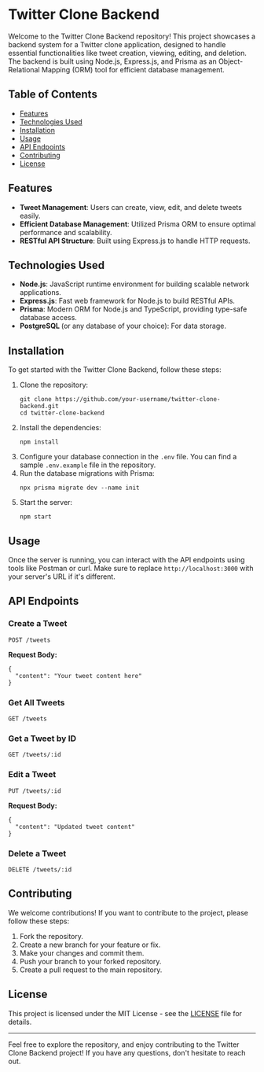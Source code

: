 <!DOCTYPE html>
<html lang="en">
<head>
    <meta charset="UTF-8">
    <meta name="viewport" content="width=device-width, initial-scale=1.0">
    <title>Twitter Clone Backend</title>
</head>
<body>
    <h1>Twitter Clone Backend</h1>
    <p>Welcome to the Twitter Clone Backend repository! This project showcases a backend system for a Twitter clone application, designed to handle essential functionalities like tweet creation, viewing, editing, and deletion. The backend is built using Node.js, Express.js, and Prisma as an Object-Relational Mapping (ORM) tool for efficient database management.</p>
    <h2>Table of Contents</h2>
    <ul>
        <li><a href="#features">Features</a></li>
        <li><a href="#technologies-used">Technologies Used</a></li>
        <li><a href="#installation">Installation</a></li>
        <li><a href="#usage">Usage</a></li>
        <li><a href="#api-endpoints">API Endpoints</a></li>
        <li><a href="#contributing">Contributing</a></li>
        <li><a href="#license">License</a></li>
    </ul>
    <h2 id="features">Features</h2>
    <ul>
        <li><strong>Tweet Management</strong>: Users can create, view, edit, and delete tweets easily.</li>
        <li><strong>Efficient Database Management</strong>: Utilized Prisma ORM to ensure optimal performance and scalability.</li>
        <li><strong>RESTful API Structure</strong>: Built using Express.js to handle HTTP requests.</li>
    </ul>
    <h2 id="technologies-used">Technologies Used</h2>
    <ul>
        <li><strong>Node.js</strong>: JavaScript runtime environment for building scalable network applications.</li>
        <li><strong>Express.js</strong>: Fast web framework for Node.js to build RESTful APIs.</li>
        <li><strong>Prisma</strong>: Modern ORM for Node.js and TypeScript, providing type-safe database access.</li>
        <li><strong>PostgreSQL </strong> (or any database of your choice): For data storage.</li>
    </ul>
    <h2 id="installation">Installation</h2>
    <p>To get started with the Twitter Clone Backend, follow these steps:</p>
    <ol>
        <li>Clone the repository:
            <pre><code>git clone https://github.com/your-username/twitter-clone-backend.git
cd twitter-clone-backend</code></pre>
        </li>
        <li>Install the dependencies:
            <pre><code>npm install</code></pre>
        </li>
        <li>Configure your database connection in the <code>.env</code> file. You can find a sample <code>.env.example</code> file in the repository.</li>
        <li>Run the database migrations with Prisma:
            <pre><code>npx prisma migrate dev --name init</code></pre>
        </li>
        <li>Start the server:
            <pre><code>npm start</code></pre>
        </li>
    </ol>
    <h2 id="usage">Usage</h2>
    <p>Once the server is running, you can interact with the API endpoints using tools like Postman or curl. Make sure to replace <code>http://localhost:3000</code> with your server's URL if it's different.</p>
    <h2 id="api-endpoints">API Endpoints</h2>
    <h3>Create a Tweet</h3>
    <p><code>POST /tweets</code></p>
    <p><strong>Request Body:</strong></p>
    <pre><code>{
  "content": "Your tweet content here"
}</code></pre>
    <h3>Get All Tweets</h3>
    <p><code>GET /tweets</code></p>
    <h3>Get a Tweet by ID</h3>
    <p><code>GET /tweets/:id</code></p>
    <h3>Edit a Tweet</h3>
    <p><code>PUT /tweets/:id</code></p>
    <p><strong>Request Body:</strong></p>
    <pre><code>{
  "content": "Updated tweet content"
}</code></pre>
    <h3>Delete a Tweet</h3>
    <p><code>DELETE /tweets/:id</code></p>
    <h2 id="contributing">Contributing</h2>
    <p>We welcome contributions! If you want to contribute to the project, please follow these steps:</p>
    <ol>
        <li>Fork the repository.</li>
        <li>Create a new branch for your feature or fix.</li>
        <li>Make your changes and commit them.</li>
        <li>Push your branch to your forked repository.</li>
        <li>Create a pull request to the main repository.</li>
    </ol>
    <h2 id="license">License</h2>
    <p>This project is licensed under the MIT License - see the <a href="LICENSE">LICENSE</a> file for details.</p>
    <hr>
    <p>Feel free to explore the repository, and enjoy contributing to the Twitter Clone Backend project! If you have any questions, don't hesitate to reach out.</p>
</body>
</html>
